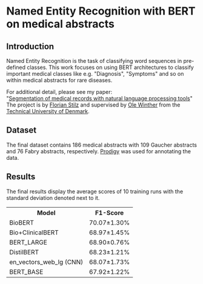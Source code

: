 # Named Entity Recognition with BERT on medical abstracts

## Introduction
Named Entity Recognition is the task of classifying word sequences in pre-defined classes. This work focuses on using BERT architectures to classify important medical classes like e.g. "Diagnosis", "Symptoms" and so on within medical abstracts for rare diseases.

For additional detail, please see my paper:  
"[Segmentation of medical records with natural
language processing tools](https://github.com/flo-stilz/NER_BT/blob/main/paper_figures/NER_with_BERT_for%20_medical_abstracts.pdf)"
The project is by [Florian Stilz](https://github.com/flo-stilz/) and supervised by [Ole Winther](https://olewinther.github.io/)
from the [Technical University of Denmark](https://www.dtu.dk/english). 

## Dataset

The final dataset contains 186 medical abstracts with
109 Gaucher abstracts and 76 Fabry abstracts, respectively. [Prodigy](https://prodi.gy/) was used for annotating the data.

## Results

The final results display the average scores of 10 training runs with the standard deviation denoted next to it.

<table>
    <col>
    <col>
    <tr>
        <th>Model</th>
        <th>F1-Score</th>
    </tr>
    <tr>
        <td>BioBERT</td>
        <td>70.07±1.30%</td>
    </tr>
    <tr>
        <td>Bio+ClinicalBERT</td>
        <td>68.97±1.45%</td>
    </tr>
    <tr>
        <td>BERT_LARGE</td>
        <td>68.90±0.76%</td>
    </tr>
    <tr>
        <td>DistilBERT</td>
        <td>68.23±1.21%</td>
    </tr>
    <tr>
        <td>en_vectors_web_lg (CNN)</td>
        <td>68.07±1.73%</td>
    </tr>
    <tr>
        <td>BERT_BASE</td>
        <td>67.92±1.22%</td>
    </tr>

</table>
